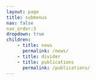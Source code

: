 ```yaml
---
layout: page
title: submenus
nav: false
nav_order:3
dropdown: true
children: 
    - title: news
      permalink: /news/
    - title: divider
    - title: publications
      permalink: /publications/
---
```

